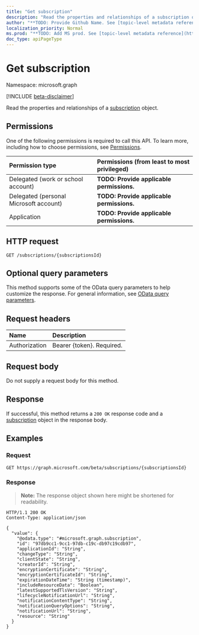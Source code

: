```yaml
---
title: "Get subscription"
description: "Read the properties and relationships of a subscription object."
author: "**TODO: Provide Github Name. See [topic-level metadata reference](https://msgo.azurewebsites.net/add/document/guidelines/metadata.html#topic-level-metadata)**"
localization_priority: Normal
ms.prod: "**TODO: Add MS prod. See [topic-level metadata reference](https://msgo.azurewebsites.net/add/document/guidelines/metadata.html#topic-level-metadata)**"
doc_type: apiPageType
---
```


# Get subscription
Namespace: microsoft.graph

[!INCLUDE [beta-disclaimer](../../includes/beta-disclaimer.md)]

Read the properties and relationships of a [subscription](../resources/subscription.md) object.

## Permissions
One of the following permissions is required to call this API. To learn more, including how to choose permissions, see [Permissions](/graph/permissions-reference).

|Permission type|Permissions (from least to most privileged)|
|:---|:---|
|Delegated (work or school account)|**TODO: Provide applicable permissions.**|
|Delegated (personal Microsoft account)|**TODO: Provide applicable permissions.**|
|Application|**TODO: Provide applicable permissions.**|

## HTTP request

<!-- {
  "blockType": "ignored"
}
-->
``` http
GET /subscriptions/{subscriptionsId}
```

## Optional query parameters
This method supports some of the OData query parameters to help customize the response. For general information, see [OData query parameters](/graph/query-parameters).

## Request headers
|Name|Description|
|:---|:---|
|Authorization|Bearer {token}. Required.|

## Request body
Do not supply a request body for this method.

## Response

If successful, this method returns a `200 OK` response code and a [subscription](../resources/subscription.md) object in the response body.

## Examples

### Request
<!-- {
  "blockType": "request",
  "name": "get_subscription"
}
-->
``` http
GET https://graph.microsoft.com/beta/subscriptions/{subscriptionsId}
```


### Response
>**Note:** The response object shown here might be shortened for readability.
<!-- {
  "blockType": "response",
  "truncated": true,
  "@odata.type": "microsoft.graph.subscription"
}
-->
``` http
HTTP/1.1 200 OK
Content-Type: application/json

{
  "value": {
    "@odata.type": "#microsoft.graph.subscription",
    "id": "97db9cc1-9cc1-97db-c19c-db97c19cdb97",
    "applicationId": "String",
    "changeType": "String",
    "clientState": "String",
    "creatorId": "String",
    "encryptionCertificate": "String",
    "encryptionCertificateId": "String",
    "expirationDateTime": "String (timestamp)",
    "includeResourceData": "Boolean",
    "latestSupportedTlsVersion": "String",
    "lifecycleNotificationUrl": "String",
    "notificationContentType": "String",
    "notificationQueryOptions": "String",
    "notificationUrl": "String",
    "resource": "String"
  }
}
```

